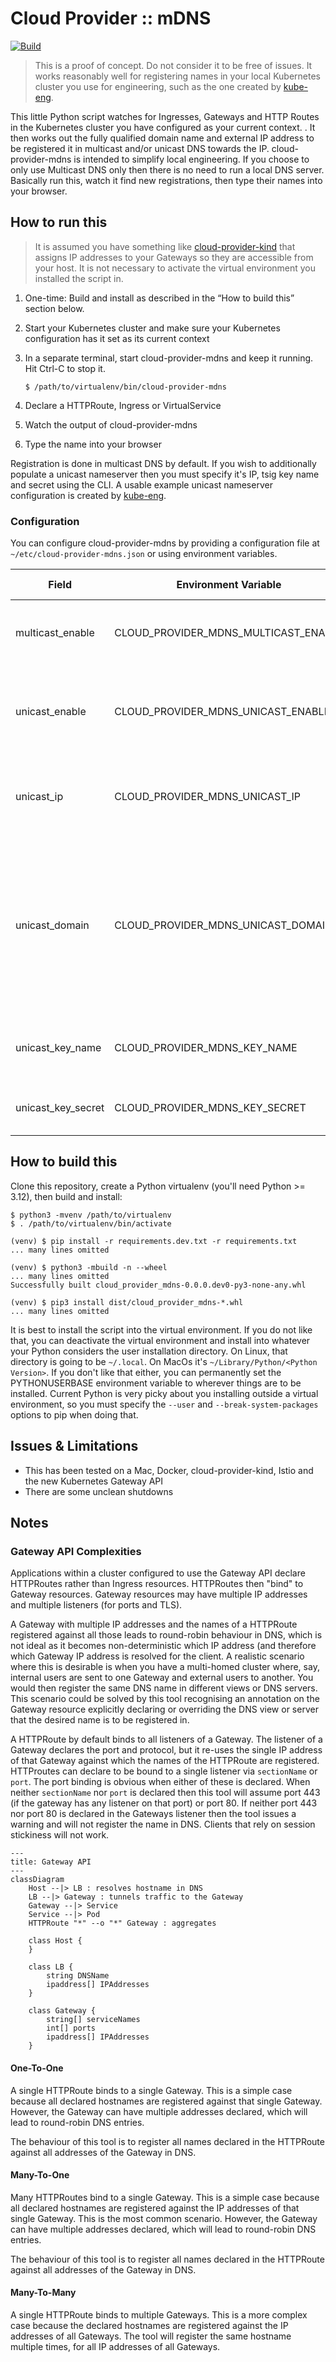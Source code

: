 # Cloud Provider :: mDNS

[![Build](https://github.com/MrMatAP/cloud-provider-mdns/actions/workflows/build.yml/badge.svg)](https://github.com/MrMatAP/cloud-provider-mdns/actions/workflows/build.yml)

> This is a proof of concept. Do not consider it to be free of issues. It works reasonably well for registering names
> in your local Kubernetes cluster you use for engineering, such as the one created by [kube-eng](https://github.com/mrmatap/kube-eng).

This little Python script watches for Ingresses, Gateways and HTTP Routes in the Kubernetes cluster you have configured as your current context.
.  It then works out the fully qualified domain name and external IP address to be registered it in multicast and/or unicast DNS towards the IP. cloud-provider-mdns is intended to simplify 
local engineering. If you choose to only use Multicast DNS only then there is no need to run a local DNS server. Basically run this, 
watch it find new registrations, then type their names into your browser.

## How to run this

> It is assumed you have something like [cloud-provider-kind](https://github.com/kubernetes-sigs/cloud-provider-kind)
> that assigns IP addresses to your Gateways so they are accessible from your host.
> It is not necessary to activate the virtual environment you installed the script in.

1. One-time: Build and install as described in the “How to build this” section below.
2. Start your Kubernetes cluster and make sure your Kubernetes configuration has it set as its current context
3. In a separate terminal, start cloud-provider-mdns and keep it running. Hit Ctrl-C to stop it.

    ```shell
    $ /path/to/virtualenv/bin/cloud-provider-mdns
    ```
   
4. Declare a HTTPRoute, Ingress or VirtualService
5. Watch the output of cloud-provider-mdns
6. Type the name into your browser

Registration is done in multicast DNS by default. If you wish to additionally populate a unicast nameserver then
you must specify it's IP, tsig key name and secret using the CLI. A usable example unicast nameserver configuration is created
by [kube-eng](https://github.com/mrmatap/kube-eng).

### Configuration

You can configure cloud-provider-mdns by providing a configuration file at `~/etc/cloud-provider-mdns.json` or using
environment variables.

| Field              | Environment Variable                 | Default Value | Description                                                                                                                                                                 |
|--------------------|--------------------------------------|---------------|-----------------------------------------------------------------------------------------------------------------------------------------------------------------------------|
| multicast_enable   | CLOUD_PROVIDER_MDNS_MULTICAST_ENABLE | True          | Enables registration in multicast DNS **for names that end in `.local`**                                                                                                    |
| unicast_enable     | CLOUD_PROVIDER_MDNS_UNICAST_ENABLE   | False         | Enables registration in unicast DNS **for all names that end in the specified domain**                                                                                      |
| unicast_ip         | CLOUD_PROVIDER_MDNS_UNICAST_IP       | 127.0.0.1     | IP address on which the Unicast DNS server listens on for DDNS updates                                                                                                      |
| unicast_domain     | CLOUD_PROVIDER_MDNS_UNICAST_DOMAIN   | k8s           | DNS Domain to update. This the zone name the unicast DNS server is authoritative for. The FQDNs to be registered can be anything, including subdomains of that domain name. |
| unicast_key_name   | CLOUD_PROVIDER_MDNS_KEY_NAME         | <empty>       | Name of the TSIG key authorised to update the unicast_domain                                                                                                                |
| unicast_key_secret | CLOUD_PROVIDER_MDNS_KEY_SECRET       | <empty>       | The TSIG key authorised to update the unicast_domain                                                                                                                        |


## How to build this

Clone this repository, create a Python virtualenv (you'll need Python >= 3.12), then build and install:

```shell
$ python3 -mvenv /path/to/virtualenv
$ . /path/to/virtualenv/bin/activate

(venv) $ pip install -r requirements.dev.txt -r requirements.txt
... many lines omitted

(venv) $ python3 -mbuild -n --wheel
... many lines omitted
Successfully built cloud_provider_mdns-0.0.0.dev0-py3-none-any.whl

(venv) $ pip3 install dist/cloud_provider_mdns-*.whl
... many lines omitted
```

It is best to install the script into the virtual environment. If you do not like that, you can deactivate the
virtual environment and install into whatever your Python considers the user installation directory. On Linux, that
directory is going to be `~/.local`. On MacOs it's `~/Library/Python/<Python Version>`. If you don't like that either,
you can permanently set the PYTHONUSERBASE environment variable to wherever things are to be installed. Current Python
is very picky about you installing outside a virtual environment, so you must specify the `--user` and
`--break-system-packages` options to pip when doing that.

## Issues & Limitations

* This has been tested on a Mac, Docker, cloud-provider-kind, Istio and the new Kubernetes Gateway API
* There are some unclean shutdowns

## Notes

### Gateway API Complexities

Applications within a cluster configured to use the Gateway API declare HTTPRoutes rather than Ingress resources.
HTTPRoutes then "bind" to Gateway resources. Gateway resources may have multiple IP addresses and multiple listeners (for ports and TLS). 

A Gateway with multiple IP addresses and the names of a HTTPRoute registered against all those leads to round-robin
behaviour in DNS, which is not ideal as it becomes non-deterministic which IP address (and
therefore which Gateway IP address is resolved for the client. A realistic scenario where this is desirable is when you have a multi-homed cluster where, say, internal users are sent to one Gateway and external users to another. You would then register the same DNS name in different views or DNS servers. This scenario could be solved by this tool recognising an annotation on the Gateway resource explicitly declaring or overriding the DNS view or server that the desired name is to be registered in.

A HTTPRoute by default binds to all listeners of a Gateway. The listener of a Gateway declares the port and protocol, but it re-uses the single IP address of that Gateway against which the names of the HTTPRoute are registered. HTTProutes
can declare to be bound to a single listener via `sectionName` or `port`. The port binding is obvious when either of
these is declared. When neither `sectionName` nor `port` is declared then this tool will assume port 443 (if the
gateway has any listener on that port) or port 80. If neither port 443 nor port 80 is declared in the Gateways listener
then the tool issues a warning and will not register the name in DNS.
Clients that rely on session stickiness will not work.

```mermaid
---
title: Gateway API
---
classDiagram
    Host --|> LB : resolves hostname in DNS
    LB --|> Gateway : tunnels traffic to the Gateway
    Gateway --|> Service
    Service --|> Pod
    HTTPRoute "*" --o "*" Gateway : aggregates
    
    class Host {
    }
    
    class LB {
        string DNSName
        ipaddress[] IPAddresses
    }
    
    class Gateway {
        string[] serviceNames
        int[] ports
        ipaddress[] IPAddresses
    }
```

#### One-To-One  

A single HTTPRoute binds to a single Gateway. This is a simple case because all declared hostnames are registered
against that single Gateway. However, the Gateway can have multiple addresses declared, which will lead to round-robin DNS entries. 

The behaviour of this tool is to register all names declared in the HTTPRoute against all addresses of the Gateway in DNS.

#### Many-To-One  

Many HTTPRoutes bind to a single Gateway. This is a simple case because all declared hostnames are registered
against the IP addresses of that single Gateway. This is the most common scenario. However, the Gateway can have multiple addresses declared, which will lead to round-robin DNS entries.

The behaviour of this tool is to register all names declared in the HTTPRoute against all addresses of the Gateway in DNS.

#### Many-To-Many 

A single HTTPRoute binds to multiple Gateways. This is a more complex case because the declared hostnames are
registered against the IP addresses of all Gateways. The tool will register the same hostname multiple times, for all IP addresses of all Gateways.
